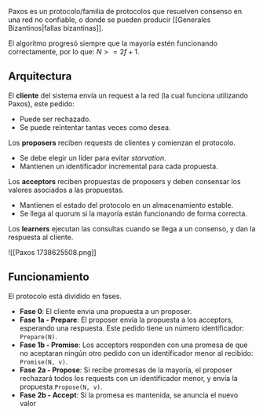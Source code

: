 Paxos es un protocolo/familia de protocolos que resuelven consenso en una red no confiable, o donde se pueden producir [[Generales Bizantinos|fallas bizantinas]].

El algoritmo progresó siempre que la mayoría estén funcionando correctamente, por lo que: $N >= 2f + 1$.

## Arquitectura

El **cliente** del sistema envía un request a la red (la cual funciona utilizando Paxos), este pedido:

- Puede ser rechazado.
- Se puede reintentar tantas veces como desea.

Los **proposers** reciben requests de clientes y comienzan el protocolo.

- Se debe elegir un líder para evitar *starvation*.
- Mantienen un identificador incremental para cada propuesta.

Los **acceptors** reciben propuestas de proposers y deben consensar los valores asociados a las propuestas.

- Mantienen el estado del protocolo en un almacenamiento estable.
- Se llega al quorum si la mayoría están funcionando de forma correcta.

Los **learners** ejecutan las consultas cuando se llega a un consenso, y dan la respuesta al cliente.

![[Paxos 1738625508.png]]

## Funcionamiento

El protocolo está dividido en fases.

- **Fase 0**: El cliente envia una propuesta a un proposer.
- **Fase 1a - Prepare**: El proposer envía la propuesta a los acceptors, esperando una respuesta. Este pedido tiene un número identificador: `Prepare(N)`.
- **Fase 1b - Promise**: Los acceptors responden con una promesa de que no aceptaran ningún otro pedido con un identificador menor al recibido: `Promise(N, v)`.
- **Fase 2a - Propose**: Si recibe promesas de la mayoría, el proposer rechazará todos los requests con un identificador menor, y envía la propuesta `Propose(N, v)`.
- **Fase 2b - Accept**: Si la promesa es mantenida, se anuncia el nuevo valor 
